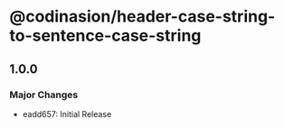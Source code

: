 # @codinasion/header-case-string-to-sentence-case-string

## 1.0.0

### Major Changes

- eadd657: Initial Release
